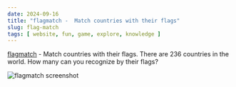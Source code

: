 ```yaml
---
date: 2024-09-16
title: "flagmatch -  Match countries with their flags"
slug: flag-match
tags: [ website, fun, game, explore, knowledge ]
---
```




[flagmatch][1] -  Match countries with their flags. There are 236 countries in the world. How many can you recognize by their flags?

![flagmatch screenshot][2]



  [1]: https://flagmatch.com/
  [2]: /saves/2024/09/images/flagmatch.png
